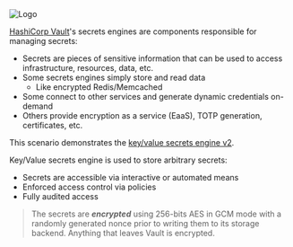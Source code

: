 <img src="https://education-yh.s3-us-west-2.amazonaws.com/Vault_Icon_FullColor.png" alt="Logo"/>

[HashiCorp Vault](https://www.vaultproject.io)'s secrets engines are components responsible for managing secrets:

- Secrets are pieces of sensitive information that can be used to access infrastructure, resources, data, etc.
- Some secrets engines simply store and read data
    - Like encrypted Redis/Memcached
- Some connect to other services and generate dynamic credentials on-demand
- Others provide encryption as a service (EaaS), TOTP generation, certificates, etc.

This scenario demonstrates the [key/value secrets engine v2](https://www.vaultproject.io/docs/secrets/kv/index.html).

Key/Value secrets engine is used to store arbitrary secrets:

- Secrets are accessible via interactive or automated means
- Enforced access control via policies
- Fully audited access

> The secrets are ***encrypted*** using 256-bits AES in GCM mode with a randomly generated nonce prior to writing them to its storage backend.
Anything that leaves Vault is encrypted.
